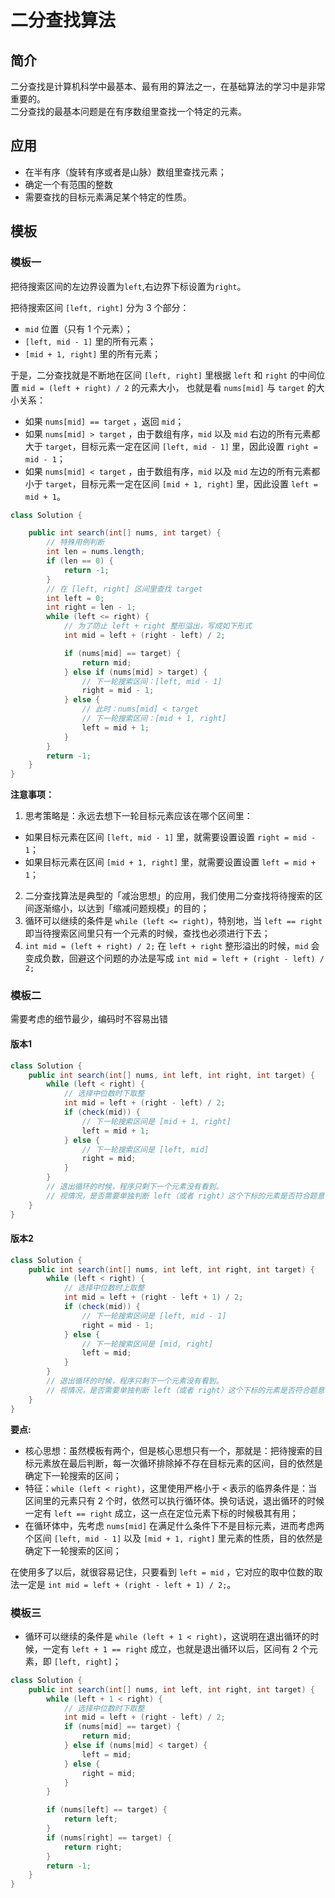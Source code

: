 # 二分查找算法

## 简介

二分查找是计算机科学中最基本、最有用的算法之一，在基础算法的学习中是非常重要的。  
二分查找的最基本问题是在有序数组里查找一个特定的元素。

## 应用

- 在半有序（旋转有序或者是山脉）数组里查找元素；
- 确定一个有范围的整数
- 需要查找的目标元素满足某个特定的性质。

## 模板

### 模板一

把待搜索区间的左边界设置为`left`,右边界下标设置为`right`。

把待搜索区间 `[left, right]` 分为 3 个部分：

- `mid` 位置（只有 1 个元素）；
- `[left, mid - 1]` 里的所有元素；
- `[mid + 1, right]` 里的所有元素；

于是，二分查找就是不断地在区间 `[left, right]` 里根据 `left` 和 `right` 的中间位置 `mid = (left + right) / 2` 的元素大小， 也就是看 `nums[mid]` 与 `target`
的大小关系：

- 如果 `nums[mid] == target` ，返回 `mid`；
- 如果 `nums[mid] > target` ，由于数组有序，`mid` 以及 `mid` 右边的所有元素都大于 `target`，目标元素一定在区间 `[left, mid - 1]`
  里，因此设置 `right = mid - 1`；
- 如果 `nums[mid] < target` ，由于数组有序，`mid` 以及 `mid` 左边的所有元素都小于 `target`，目标元素一定在区间 `[mid + 1, right]`
  里，因此设置 `left = mid + 1`。

```java
class Solution {

    public int search(int[] nums, int target) {
        // 特殊用例判断
        int len = nums.length;
        if (len == 0) {
            return -1;
        }
        // 在 [left, right] 区间里查找 target
        int left = 0;
        int right = len - 1;
        while (left <= right) {
            // 为了防止 left + right 整形溢出，写成如下形式
            int mid = left + (right - left) / 2;

            if (nums[mid] == target) {
                return mid;
            } else if (nums[mid] > target) {
                // 下一轮搜索区间：[left, mid - 1]
                right = mid - 1;
            } else {
                // 此时：nums[mid] < target
                // 下一轮搜索区间：[mid + 1, right]
                left = mid + 1;
            }
        }
        return -1;
    }
}
```

**注意事项：**

1. 思考策略是：永远去想下一轮目标元素应该在哪个区间里：

- 如果目标元素在区间 `[left, mid - 1]` 里，就需要设置设置 `right = mid - 1`；
- 如果目标元素在区间 `[mid + 1, right]` 里，就需要设置设置 `left = mid + 1`；

2. 二分查找算法是典型的「减治思想」的应用，我们使用二分查找将待搜索的区间逐渐缩小，以达到「缩减问题规模」的目的；
3. 循环可以继续的条件是 `while (left <= right)`，特别地，当 `left == right` 即当待搜索区间里只有一个元素的时候，查找也必须进行下去；
4. `int mid = (left + right) / 2;` 在 `left + right` 整形溢出的时候，`mid`
   会变成负数，回避这个问题的办法是写成 `int mid = left + (right - left) / 2;`

### 模板二

需要考虑的细节最少，编码时不容易出错

#### 版本1

```java
class Solution {
    public int search(int[] nums, int left, int right, int target) {
        while (left < right) {
            // 选择中位数时下取整
            int mid = left + (right - left) / 2;
            if (check(mid)) {
                // 下一轮搜索区间是 [mid + 1, right]
                left = mid + 1;
            } else {
                // 下一轮搜索区间是 [left, mid]
                right = mid;
            }
        }
        // 退出循环的时候，程序只剩下一个元素没有看到。
        // 视情况，是否需要单独判断 left（或者 right）这个下标的元素是否符合题意
    }
}
```

#### 版本2

```java
class Solution {
    public int search(int[] nums, int left, int right, int target) {
        while (left < right) {
            // 选择中位数时上取整
            int mid = left + (right - left + 1) / 2;
            if (check(mid)) {
                // 下一轮搜索区间是 [left, mid - 1]
                right = mid - 1;
            } else {
                // 下一轮搜索区间是 [mid, right]
                left = mid;
            }
        }
        // 退出循环的时候，程序只剩下一个元素没有看到。
        // 视情况，是否需要单独判断 left（或者 right）这个下标的元素是否符合题意
    }
}
```

**要点:**

- 核心思想：虽然模板有两个，但是核心思想只有一个，那就是：把待搜索的目标元素放在最后判断，每一次循环排除掉不存在目标元素的区间，目的依然是确定下一轮搜索的区间；
- 特征：`while (left < right)`，这里使用严格小于 `<` 表示的临界条件是：当区间里的元素只有 2 个时，依然可以执行循环体。换句话说，退出循环的时候一定有 `left == right`
  成立，这一点在定位元素下标的时候极其有用；
- 在循环体中，先考虑 `nums[mid]` 在满足什么条件下不是目标元素，进而考虑两个区间 `[left, mid - 1]` 以及 `[mid + 1, right]` 里元素的性质，目的依然是确定下一轮搜索的区间；

在使用多了以后，就很容易记住，只要看到 `left = mid` ，它对应的取中位数的取法一定是 `int mid = left + (right - left + 1) / 2;`。

### 模板三

- 循环可以继续的条件是 `while (left + 1 < right)`，这说明在退出循环的时候，一定有 `left + 1 == right` 成立，也就是退出循环以后，区间有 2 个元素，即 `[left, right]`；

```java
class Solution {
    public int search(int[] nums, int left, int right, int target) {
        while (left + 1 < right) {
            // 选择中位数时下取整
            int mid = left + (right - left) / 2;
            if (nums[mid] == target) {
                return mid;
            } else if (nums[mid] < target) {
                left = mid;
            } else {
                right = mid;
            }
        }

        if (nums[left] == target) {
            return left;
        }
        if (nums[right] == target) {
            return right;
        }
        return -1;
    }
}
```